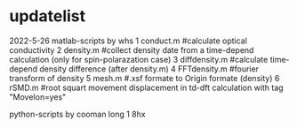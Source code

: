 # updatelist

2022-5-26
matlab-scripts  by whs
 1  conduct.m       #calculate  optical conductivity
 2  density.m       #collect density date from a time-depend calculation (only for spin-polarazation case)
 3  diffdensity.m   #calculate time-depend density difference (after density.m)
 4  FFTdensity.m    #fourier transform of density 
 5  mesh.m          #.xsf formate to Origin formate (density)
 6  rSMD.m          #root squart movement displacement in td-dft calculation with tag "MoveIon=yes"
 
python-scripts  by cooman long 
 1 8hx
